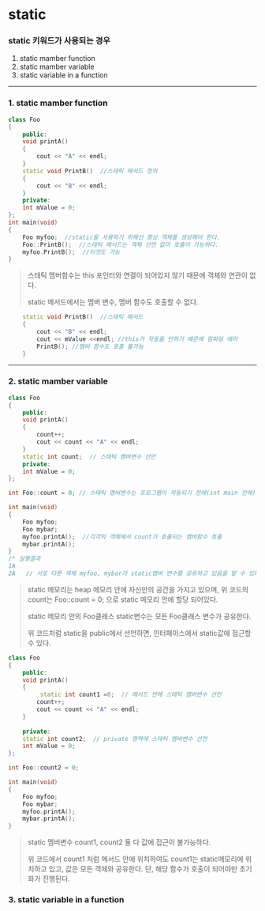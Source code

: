 # static

### static 키워드가 사용되는 경우

1. static mamber function
2. static mamber variable
3. static variable in a function

---



### 1. static mamber function

```c++
class Foo
{
    public:
    void printA()
    {
        cout << "A" << endl;
    }
    static void PrintB()  //스태틱 메서드 정의
    {
        cout << "B" << endl;
    }
    private:
    int mValue = 0;
};
int main(void)
{
    Foo myfoo;  //static을 사용하기 위해선 항상 객체를 생성해야 한다.
    Foo::PrintB();  //스태틱 메서드는 객체 선언 없이 호출이 가능하다.
    myfoo.PrintB();  //이것도 가능
}
```

> 스태틱 멤버함수는 this 포인터와 연결이 되어있지 않기 때문에 객체와 연관이 없다. 
>
> static 메서드에서는 멤버 변수, 멤버 함수도 호출할 수 없다.

```c++
    static void PrintB()  //스태틱 메서드 
    {
        cout << "B" << endl;
        cout << mValue <<endl; //this가 작동을 안하기 때문에 컴파일 에러
        PrintB(); //멤버 함수도 호출 불가능
    }
```

---



### 2. static mamber variable

```c++
class Foo
{
    public:
    void printA()
    {
        count++;
        cout << count << "A" << endl;
    }
    static int count;  // 스태틱 멤버변수 선언
    private:
    int mValue = 0;
};

int Foo::count = 0; // 스태틱 멤버변수는 프로그램이 작동되기 전에(int main 전에) 반드시 초기화가 되어야 한다.

int main(void)
{
    Foo myfoo; 
    Foo mybar;
    myfoo.printA();  //각각의 객체에서 count가 호출되는 멤버함수 호출
    mybar.printA();
}
/* 실행결과
1A
2A   // 서로 다른 객체 myfoo, mybar가 static멤버 변수를 공유하고 있음을 알 수 있다.
```

> static 메모리는 heap 메모리 안에 자신만의 공간을 가지고 있으며, 위 코드의 count는 Foo::count = 0; 으로 static 메모리 안에 할당 되어있다.
>
> static 메모리 안의 Foo클래스 static변수는 모든 Foo클래스 변수가 공유한다.
>
> 위 코드처럼 static을 public에서 선언하면, 인터페이스에서 static값에 접근할 수 있다.

```c++
class Foo
{
    public:
    void printA()
    {
         static int count1 =0;  // 메서드 안에 스태틱 멤버변수 선언
        count++;
        cout << count << "A" << endl;
    }
    
    private:
    static int count2;  // private 영역에 스태틱 멤버변수 선언
    int mValue = 0;
};

int Foo::count2 = 0;

int main(void)
{
    Foo myfoo; 
    Foo mybar;
    myfoo.printA(); 
    mybar.printA();
}
```

> static 멤버변수 count1, count2 둘 다 값에 접근이 불가능하다.
>
> 위 코드에서 count1 처럼 메서드 안에 위치하여도 count1는 static메모리에 위치하고 있고, 값은 모든 객체와 공유한다. 단, 해당 함수가 호출이 되어야만 초기화가 진행된다.



### 3. static variable in a function